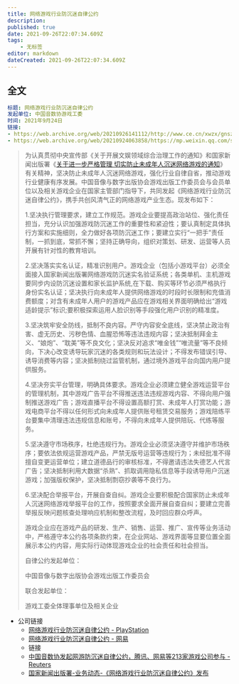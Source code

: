 ```yaml
---
title: 网络游戏行业防沉迷自律公约
description: 
published: true
date: 2021-09-26T22:07:34.609Z
tags:
    - 无标签
editor: markdown
dateCreated: 2021-09-26T22:07:34.609Z
---
```


## 全文

```YAML
标题: 网络游戏行业防沉迷自律公约
发起单位: 中国音数协游戏工委
时间: 2021年9月24日
链接:
- https://web.archive.org/web/20210926141112/http://www.ce.cn/xwzx/gnsz/gdxw/202109/24/t20210924_36944699.shtml
- https://web.archive.org/web/20210924063858/https://mp.weixin.qq.com/s/GMaQqg7F82zbutPzXOP8zw
```

> 为认真贯彻中央宣传部《关于开展文娱领域综合治理工作的通知》和国家新闻出版署《[关于进一步严格管理 切实防止未成年人沉迷网络游戏的通知](/rule/国家新闻出版署/切实防止未成年人沉迷网络游戏的通知.md)》有关精神，坚决防止未成年人沉迷网络游戏，强化行业自律自省，推动游戏行业健康有序发展。中国音像与数字出版协会游戏出版工作委员会与会员单位以及相关游戏企业在国家主管部门指导下，共同发起《网络游戏行业防沉迷自律公约》，携手共创风清气正的网络游戏产业生态。现发布如下：
>
> 1.坚决执行管理要求，建立工作规范。游戏企业要提高政治站位、强化责任担当，充分认识加强游戏防沉迷工作的重要性和紧迫性；要认真制定具体执行方案和实施细则，全力做好各项防沉迷工作；要建立实行“一把手”责任制，一抓到底，常抓不懈；坚持正确导向，组织对策划、研发、运营等人员开展有针对性的教育培训。
>
> 2.坚决落实实名认证，精准识别用户。游戏企业（包括小游戏平台）必须全面接入国家新闻出版署网络游戏防沉迷实名验证系统；各类单机、主机游戏要同步内设防沉迷设置和家长监护系统,在下载、购买等环节必须严格执行身份实名认证；坚决执行向未成年人提供网络游戏的时段时长限制和充值消费额度；对含有未成年人用户的游戏产品应在游戏相关界面明确给出“游戏适龄提示”标识;要积极探索运用人脸识别等手段强化用户识别的精准度。
>
> 3.坚决筑牢安全防线，抵制不良内容。严守内容安全底线，坚决禁止政治有害、虚无历史、污秽色情、血腥恐怖等违法违规内容；坚决抵制拜金主义、“娘炮”、“耽美”等不良文化；坚决反对追求“唯金钱”“唯流量”等不良倾向，下决心改变诱导玩家沉迷的各类规则和玩法设计；不得发布错误引导、诱导消费等内容；坚决抵制绕过监管机制，通过境外游戏平台向国内用户提供服务。
>
> 4.坚决夯实平台管理，明确具体要求。游戏企业必须建立健全游戏运营平台的管理机制，其中游戏广告平台不得推送违法违规游戏内容、不得向用户强制推送游戏广告；游戏直播平台不得设置高额打赏、未成年人打赏功能；游戏电商平台不得以任何形式向未成年人提供账号租赁交易服务；游戏陪练平台要集中清理违法违规信息和账号，不得向未成年人提供陪玩、代练等服务。
>
> 5.坚决遵守市场秩序，杜绝违规行为。游戏企业必须坚决遵守并维护市场秩序；要依法依规运营游戏产品，严禁无版号运营等违规行为；未经批准不得擅自变更运营单位；建立道德品行的审核标准，不得邀请违法失德艺人代言广告；坚决抵制利用大数据“杀熟”、抓取调用隐私信息等手段诱导用户沉迷游戏；加强版权保护，坚决抵制剽窃抄袭等不良行为。
>
> 6.坚决配合举报平台，开展自查自纠。游戏企业要积极配合国家防止未成年人沉迷网络游戏举报平台的工作，按照要求全面开展自查自纠；要建立完善举报反映问题核查处理响应机制和整改流程，及时回应群众呼声。
>
> 游戏企业应在游戏产品的研发、生产、销售、运营、推广、宣传等业务活动中，严格遵守本公约各项条款约束，在企业网站、游戏界面等显要位置全面展示本公约内容，用实际行动体现游戏企业的社会责任和社会担当。
>
> 自律公约发起单位：
>
> 中国音像与数字出版协会游戏出版工作委员会
>
> 联合发起单位：
>
> 游戏工委全体理事单位及相关企业

+ 公司链接
    + [网络游戏行业防沉迷自律公约 - PlayStation](https://web.archive.org/web/20211204011226/https://www.playstation.com/zh-hans-cn/legal/self-discipline/)
    + [网络游戏行业防沉迷自律公约 - 网易](https://web.archive.org/web/20211115130247/https://game.163.com/fcm/)
    + 链接
    + [中国音数协发起网游防沉迷自律公约，腾讯、网易等213家游戏公司参与 - Reuters](https://web.archive.org/web/20210926141748/https://www.reuters.com/article/china-online-games-regs-0924-idCNKBS2GK0BT?edition-redirect=in)
    + [国家新闻出版署-业务动态-《网络游戏行业防沉迷自律公约》发布](https://web.archive.org/web/20210927112743/http://www.nppa.gov.cn/nppa/contents/280/99194.shtml)
